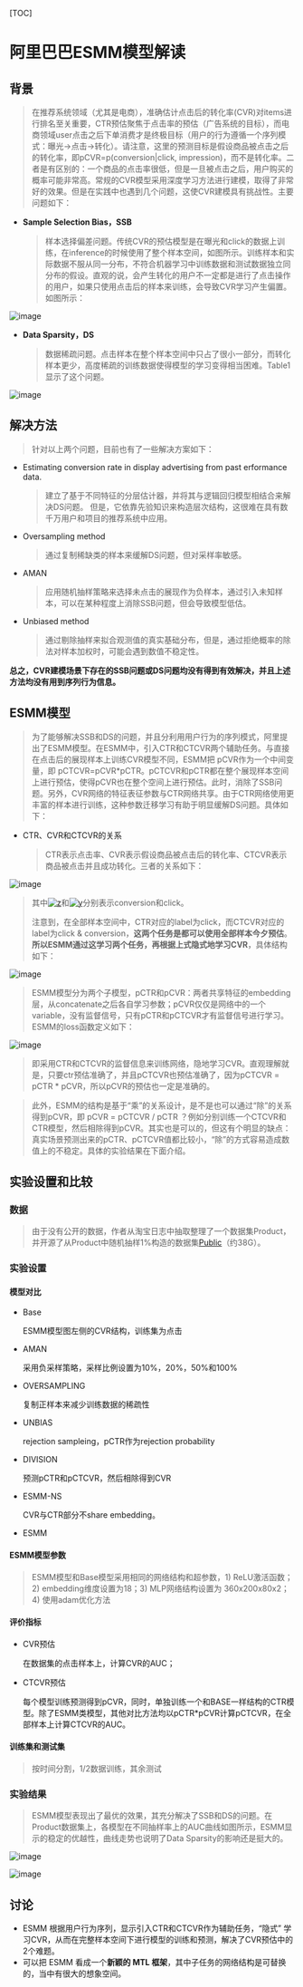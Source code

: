 [TOC]

# 阿里巴巴ESMM模型解读

## 背景

> 在推荐系统领域（尤其是电商），准确估计点击后的转化率(CVR)对items进行排名至关重要，CTR预估聚焦于点击率的预估（广告系统的目标），而电商领域user点击之后下单消费才是终极目标（用户的行为遵循一个序列模式：曝光->点击->转化）。请注意，这里的预测目标是假设商品被点击之后的转化率，即pCVR=p(conversion|click, impression)，而不是转化率。二者是有区别的：一个商品的点击率很低，但是一旦被点击之后，用户购买的概率可能非常高。常规的CVR模型采用深度学习方法进行建模，取得了非常好的效果。但是在实践中也遇到几个问题，这使CVR建模具有挑战性。主要问题如下：

- **Sample Selection Bias，SSB**

  > 样本选择偏差问题。传统CVR的预估模型是在曝光和click的数据上训练，在inference的时候使用了整个样本空间，如图所示。训练样本和实际数据不服从同一分布，不符合机器学习中训练数据和测试数据独立同分布的假设。直观的说，会产生转化的用户不一定都是进行了点击操作的用户，如果只使用点击后的样本来训练，会导致CVR学习产生偏置。如图所示：

![image](https://github.com/ShaoQiBNU/ESMM/blob/master/img/1.jpg)

- **Data Sparsity，DS**

  > 数据稀疏问题。点击样本在整个样本空间中只占了很小一部分，而转化样本更少，高度稀疏的训练数据使得模型的学习变得相当困难。Table1显示了这个问题。

![image](https://github.com/ShaoQiBNU/ESMM/blob/master/img/2.jpg)

## 解决方法

> 针对以上两个问题，目前也有了一些解决方案如下：

- Estimating conversion rate in display advertising from past erformance data.

  > 建立了基于不同特征的分层估计器，并将其与逻辑回归模型相结合来解决DS问题。 但是，它依靠先验知识来构造层次结构，这很难在具有数千万用户和项目的推荐系统中应用。 

- Oversampling method

  > 通过复制稀缺类的样本来缓解DS问题，但对采样率敏感。

- AMAN

  > 应用随机抽样策略来选择未点击的展现作为负样本，通过引入未知样本，可以在某种程度上消除SSB问题，但会导致模型低估。

- Unbiased method

  > 通过剔除抽样来拟合观测值的真实基础分布，但是，通过拒绝概率的除法对样本加权时，可能会遇到数值不稳定性。

**总之，CVR建模场景下存在的SSB问题或DS问题均没有得到有效解决，并且上述方法均没有用到序列行为信息。**

## ESMM模型

> 为了能够解决SSB和DS的问题，并且分利用用户行为的序列模式，阿里提出了ESMM模型。在ESMM中，引入CTR和CTCVR两个辅助任务。与直接在点击后的展现样本上训练CVR模型不同，ESMM把 pCVR作为一个中间变量，即 pCTCVR=pCVR*pCTR。pCTCVR和pCTR都在整个展现样本空间上进行预估，使得pCVR也在整个空间上进行预估。此时，消除了SSB问题。另外，CVR网络的特征表征参数与CTR网络共享。由于CTR网络使用更丰富的样本进行训练，这种参数迁移学习有助于明显缓解DS问题。具体如下：

- CTR、CVR和CTCVR的关系

  > CTR表示点击率、CVR表示假设商品被点击后的转化率、CTCVR表示商品被点击并且成功转化。三者的关系如下：

![image](https://github.com/ShaoQiBNU/ESMM/blob/master/img/3.jpg)

> 其中<a href="https://www.codecogs.com/eqnedit.php?latex=z" target="_blank"><img src="https://latex.codecogs.com/svg.latex?z" title="z" /></a>和<a href="https://www.codecogs.com/eqnedit.php?latex=y" target="_blank"><img src="https://latex.codecogs.com/svg.latex?y" title="y" /></a>分别表示conversion和click。
>
> 注意到，在全部样本空间中，CTR对应的label为click，而CTCVR对应的label为click & conversion，**这两个任务是都可以使用全部样本今夕预估**。**所以ESMM通过这学习两个任务，再根据上式隐式地学习CVR**，具体结构如下：

![image](https://github.com/ShaoQiBNU/ESMM/blob/master/img/4.jpg)

> ESMM模型分为两个子模型，pCTR和pCVR：两者共享特征的embedding层，从concatenate之后各自学习参数；pCVR仅仅是网络中的一个variable，没有监督信号，只有pCTR和pCTCVR才有监督信号进行学习。ESMM的loss函数定义如下：

![image](https://github.com/ShaoQiBNU/ESMM/blob/master/img/5.jpg)

> 即采用CTR和CTCVR的监督信息来训练网络，隐地学习CVR。直观理解就是，只要ctr预估准确了，并且pCTCVR也预估准确了，因为pCTCVR = pCTR * pCVR，所以pCVR的预估也一定是准确的。

> 此外，ESMM的结构是基于“乘”的关系设计，是不是也可以通过“除”的关系得到pCVR，即 pCVR = pCTCVR / pCTR ？例如分别训练一个CTCVR和CTR模型，然后相除得到pCVR。其实也是可以的，但这有个明显的缺点：真实场景预测出来的pCTR、pCTCVR值都比较小，“除”的方式容易造成数值上的不稳定。具体的实验结果在下面介绍。

## 实验设置和比较

### 数据

> 由于没有公开的数据，作者从淘宝日志中抽取整理了一个数据集Product，并开源了从Product中随机抽样1%构造的数据集[Public](https://tianchi.aliyun.com/datalab/dataSet.html?dataId=408)（约38G）。

### 实验设置

#### 模型对比

- Base

  ESMM模型图左侧的CVR结构，训练集为点击

- AMAN

  采用负采样策略，采样比例设置为10%，20%，50%和100%

- OVERSAMPLING

  复制正样本来减少训练数据的稀疏性

- UNBIAS

  rejection sampleing，pCTR作为rejection probability

- DIVISION

  预测pCTR和pCTCVR，然后相除得到CVR

- ESMM-NS

  CVR与CTR部分不share embedding。

- ESMM

#### ESMM模型参数

> ESMM模型和Base模型采用相同的网络结构和超参数，1) ReLU激活函数；2) embedding维度设置为18；3) MLP网络结构设置为 360x200x80x2；4) 使用adam优化方法

#### 评价指标

- CVR预估

  在数据集的点击样本上，计算CVR的AUC；

- CTCVR预估

  每个模型训练预测得到pCVR，同时，单独训练一个和BASE一样结构的CTR模型。除了ESMM类模型，其他对比方法均以pCTR*pCVR计算pCTCVR，在全部样本上计算CTCVR的AUC。

#### 训练集和测试集

> 按时间分割，1/2数据训练，其余测试

### 实验结果

> ESMM模型表现出了最优的效果，其充分解决了SSB和DS的问题。在Product数据集上，各模型在不同抽样率上的AUC曲线如图所示，ESMM显示的稳定的优越性，曲线走势也说明了Data Sparsity的影响还是挺大的。

![image](https://github.com/ShaoQiBNU/ESMM/blob/master/img/6.jpg)

![image](https://github.com/ShaoQiBNU/ESMM/blob/master/img/7.jpg)

## 讨论

- ESMM 根据用户行为序列，显示引入CTR和CTCVR作为辅助任务，“隐式” 学习CVR，从而在完整样本空间下进行模型的训练和预测，解决了CVR预估中的2个难题。
- 可以把 ESMM 看成一个**新颖的 MTL 框架**，其中子任务的网络结构是可替换的，当中有很大的想象空间。

